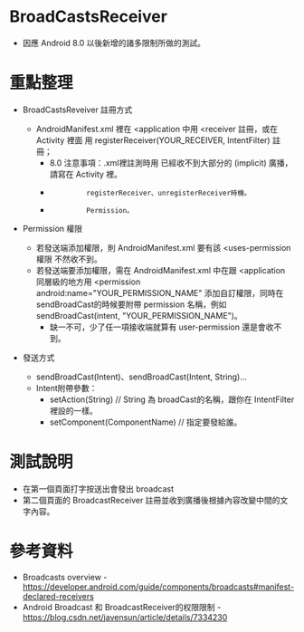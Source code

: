 # BroadCastsReceiver
* 因應 Android 8.0 以後新增的諸多限制所做的測試。

# 重點整理
* BroadCastsReveiver 註冊方式
  * AndroidManifest.xml 裡在 <application 中用 <receiver 註冊，或在 Activity 裡面 用 registerReceiver(YOUR_RECEIVER, IntentFilter) 註冊；
    * 8.0 注意事項：.xml裡註測時用 <intent-filter> 已經收不到大部分的 (implicit) 廣播，請寫在 Activity 裡。
    *              registerReceiver、unregisterReceiver時機。
    *              Permission。
    
* Permission 權限
  * 若發送端添加權限，則 AndroidManifest.xml 要有該 <uses-permission 權限 不然收不到。
  * 若發送端要添加權限，需在 AndroidManifest.xml 中在跟 <application 同層級的地方用 <permission android:name="YOUR_PERMISSION_NAME" 添加自訂權限，同時在sendBroadCast的時候要附帶 permission 名稱，例如 sendBroadCast(intent, "YOUR_PERMISSION_NAME")。
    * 缺一不可，少了任一項接收端就算有 user-permission 還是會收不到。
    
* 發送方式
  * sendBroadCast(Intent)、sendBroadCast(Intent, String)...
  * Intent附帶參數：
    * setAction(String) // String 為 broadCast的名稱，跟你在 IntentFilter裡設的一樣。
    * setComponent(ComponentName) // 指定要發給誰。

# 測試說明
* 在第一個頁面打字按送出會發出 broadcast
* 第二個頁面的 BroadcastReceiver 註冊並收到廣播後根據內容改變中間的文字內容。

# 參考資料
* Broadcasts overview - https://developer.android.com/guide/components/broadcasts#manifest-declared-receivers
* Android Broadcast 和 BroadcastReceiver的权限限制 - https://blog.csdn.net/javensun/article/details/7334230
